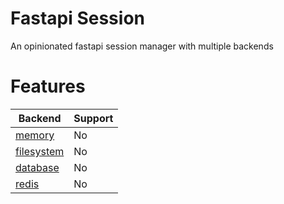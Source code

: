 # Fastapi Session

An opinionated fastapi session manager with multiple backends

# Features

| Backend  | Support |
|---|---|
| [memory](#) | No |
| [filesystem](https://github.com/Tinche/aiofiles)  | No  |
| [database]()  | No  |
| [redis](https://github.com/aio-libs/aioredis)  | No  |
